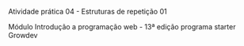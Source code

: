 Atividade prática 04 - Estruturas de repetição 01

Módulo Introdução a programação web - 13ª edição programa starter Growdev
